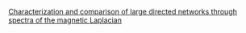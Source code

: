 [Characterization and comparison of large directed networks through spectra of the magnetic Laplacian](https://arxiv.org/abs/2007.03466)
